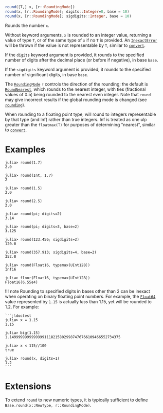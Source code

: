 ```julia
round([T,] x, [r::RoundingMode])
round(x, [r::RoundingMode]; digits::Integer=0, base = 10)
round(x, [r::RoundingMode]; sigdigits::Integer, base = 10)
```

Rounds the number `x`.

Without keyword arguments, `x` is rounded to an integer value, returning a value of type `T`, or of the same type of `x` if no `T` is provided. An [`InexactError`](@ref) will be thrown if the value is not representable by `T`, similar to [`convert`](@ref).

If the `digits` keyword argument is provided, it rounds to the specified number of digits after the decimal place (or before if negative), in base `base`.

If the `sigdigits` keyword argument is provided, it rounds to the specified number of significant digits, in base `base`.

The [`RoundingMode`](@ref) `r` controls the direction of the rounding; the default is [`RoundNearest`](@ref), which rounds to the nearest integer, with ties (fractional values of 0.5) being rounded to the nearest even integer. Note that `round` may give incorrect results if the global rounding mode is changed (see [`rounding`](@ref)).

When rounding to a floating point type, will round to integers representable by that type (and Inf) rather than true integers. Inf is treated as one ulp greater than the `floatmax(T)` for purposes of determining "nearest", similar to [`convert`](@ref).

# Examples

```jldoctest
julia> round(1.7)
2.0

julia> round(Int, 1.7)
2

julia> round(1.5)
2.0

julia> round(2.5)
2.0

julia> round(pi; digits=2)
3.14

julia> round(pi; digits=3, base=2)
3.125

julia> round(123.456; sigdigits=2)
120.0

julia> round(357.913; sigdigits=4, base=2)
352.0

julia> round(Float16, typemax(UInt128))
Inf16

julia> floor(Float16, typemax(UInt128))
Float16(6.55e4)
```

!!! note
    Rounding to specified digits in bases other than 2 can be inexact when operating on binary floating point numbers. For example, the [`Float64`](@ref) value represented by `1.15` is actually *less* than 1.15, yet will be rounded to 1.2. For example:

    ```jldoctest
    julia> x = 1.15
    1.15

    julia> big(1.15)
    1.149999999999999911182158029987476766109466552734375

    julia> x < 115//100
    true

    julia> round(x, digits=1)
    1.2
    ```


# Extensions

To extend `round` to new numeric types, it is typically sufficient to define `Base.round(x::NewType, r::RoundingMode)`.
